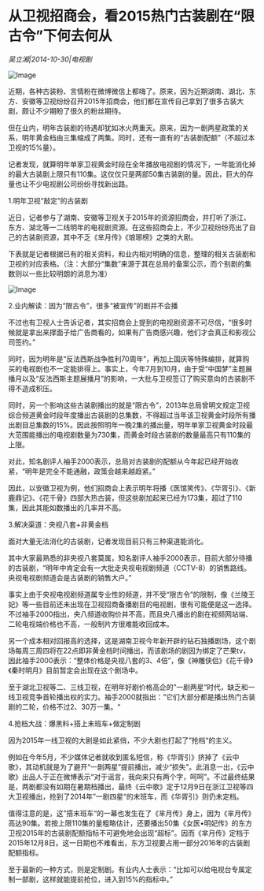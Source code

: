 # 从卫视招商会，看2015热门古装剧在“限古令”下何去何从

*吴立湘|2014-10-30|电视剧*

![Image](http://p2.pstatp.com/large/pgc-image/1521610892272a9a794534e)

近期，各种古装粉、言情粉在微博微信上都嗨了。原来，因为近期湖南、湖北、东方、安徽等卫视纷纷召开2015年招商会，他们都在宣传自己拿到了很多古装大剧，颇让不少期盼了很久的粉丝期待。

但在业内，明年古装剧的待遇却犹如冰火两重天。原来，因为一剧两星政策的关系，明年黄金档由三集缩成了两集。同时，还有一直有的“古装剧配额”（不超过本卫视的15%量）。

记者发现，就算明年单家卫视黄金时段在全年播放电视剧的情况下，一年能消化掉的最大古装剧上限只有110集。这仅仅只是两部50集古装剧的量。因此，巨大的存量也让不少电视剧公司纷纷寻找新出路。

1.明年卫视“敲定”的古装剧

近日，记者参与了湖南、安徽等卫视关于2015年的资源招商会，并打听了浙江、东方、湖北等一二线明年的电视剧资源。在这些招商会上，不少卫视纷纷亮出了自己的古装剧资源，其中不乏《芈月传》《琅琊榜》之类的大剧。

下表就是记者根据已有的相关资料，和业内相对明确的信息，整理的相关古装剧和卫视的对应表格。（注：大部分“集数”来源于其在总局的备案公示，而个别剧的集数则以一些比较明朗的消息为准）

![Image](http://p2.pstatp.com/large/pgc-image/1521610892256ecdf83e84b)

2.业内解读：因为“限古令”，很多“被宣传”的剧并不会播

不过也有卫视人士告诉记者，其实招商会上提到的电视剧资源不可尽信，“很多时候就是拿出来撑面子给广告商看的，如果有广告商感兴趣，他们才会真正和影视公司签约。”

同时，因为明年是“反法西斯战争胜利70周年”，再加上国庆等特殊编排，就算购买的电视剧也不一定能排得上。事实上，今年7月到10月，由于受“中国梦”主题展播月以及“反法西斯主题展播月”的影响，一大批与卫视签订了购买意向的古装剧不得不造成积压。

同时，另一个影响这些古装剧播出的就是“限古令”，2013年总局曾明文规定卫视综合频道黄金时段年度播出古装剧的总集数，不得超过当年该卫视黄金时段所有播出剧目总集数的15%。因此按照明年一晚2集的播出量，明年单家卫视黄金时段最大范围能播出的电视剧数量为730集，而黄金时段古装剧的数量最高只有110集的上限。

对此，知名剧评人袖手2000表示，总局对古装剧的配额从今年起已经开始收紧，“明年是完全不能通融，政策会越来越趋紧。”

因此，以安徽卫视为例，他们招商会上表示明年将播《医馆笑传》、《华胥引》、《新鹿鼎记》、《花千骨》四部大热古装，但这些剧加起来已经为173集，超过了110集，因此其能如数播出的几率并不高。

3.解决渠道：央视八套+非黄金档

面对大量无法消化的古装剧，记者发现目前只有三种渠道能消化。

其中大家最熟悉的非央视八套莫属，知名剧评人袖手2000表示，目前大部分待播的古装剧，“明年中肯定会有一大批走央视电视剧频道（CCTV-8）的销售路线。央视电视剧频道会是古装剧的销售大户。”

事实上由于央视电视剧频道属专业性的频道，并不受“限古令”的限制，像《兰陵王妃》等一些目前还未出现在卫视招商备播剧目的电视剧，很有可能便是这一选择。不过袖手2000指出，央八频道收购价并不高，而且央八播出的剧在视频网站端、二轮电视端价格也不高，一般制片方很难能收回成本。

另一个成本相对回报高的选择，这是湖南卫视今年新开辟的钻石独播剧场，这个剧场每周三周四将在22点即非黄金档时间播出，而该剧场的剧因为绑定了芒果tv，因此袖手2000表示：“整体价格是央视八套的3、4倍”，像《神雕侠侣》《花千骨》《秦时明月》目前暂定会出现在这个剧场中。

至于湖北卫视等二、三线卫视，在明年好剧价格高企的”一剧两星“时代，缺乏和一线卫视竞争首轮播出权的实力。袖手2000就指出：”它们大部分都是播出热门古装剧的二轮，价格不过2、30万一集。“

4.抢档大战：爆黑料+搭上末班车+做定制剧

因为2015年一线卫视的大剧是如此紧俏，不少大剧也打起了”抢档“的主义。

例如在今年5月，不少媒体记者就收到匿名短信，称《华胥引》挤掉了《云中歌》，其动机就是为了避开“一剧两星”提前播出，减少“损失”。此消息一出，《云中歌》出品人于正在微博表示“对于谣言，我向来只有两个字，呵呵”。不过最终结果是，两剧都没有如期在暑期档播出，最终《云中歌》定于12月9日在浙江卫视等四大卫视播出，抢到了2014年”一剧四星“的末班车，而《华胥引》则仍未定档。

值得注意的是，这”搭末班车“的一幕也发生在了《芈月传》身上，因为《芈月传》高达90集。若按上限110集的量粗略估计，还要播出50集《女医•明妃传》的东方卫视2015年的古装剧配额指标不可避免地会出现“超标”。因而《芈月传》定档于2015年12月8日。这一日期也不难看出，东方卫视要占用一部分2016年的古装剧配额指标。

至于最新的一种方式，则是定制剧。有业内人士表示：“比如可以给电视台专属定制一部剧，这样就能提前抢位，进入到15%的指标中。”

